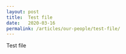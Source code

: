 ```yaml
---
layout: post
title:  Test file
date:   2020-03-16
permalink: /articles/our-people/test-file/
---
```


Test file
